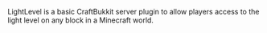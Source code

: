 LightLevel is a basic CraftBukkit server plugin to allow players
access to the light level on any block in a Minecraft world.
